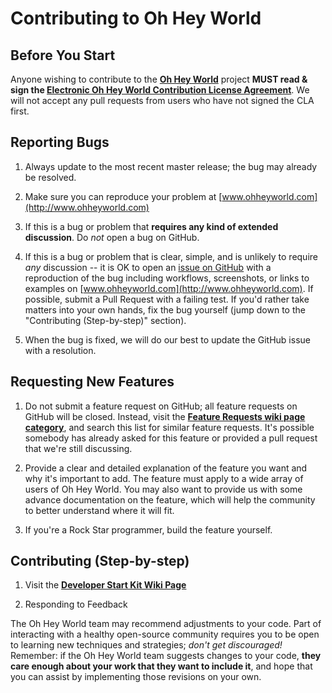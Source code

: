 # Contributing to Oh Hey World

## Before You Start

Anyone wishing to contribute to the **[Oh Hey World](https://github.com/oh-hey-world/ohheyworld-platform/)** project **MUST read & sign the [Electronic Oh Hey World Contribution License Agreement](http://www.ohheyworld.com/cla)**. We will not accept any pull requests from users who have not signed the CLA first.

## Reporting Bugs

1. Always update to the most recent master release; the bug may already be resolved.

2. Make sure you can reproduce your problem at [www.ohheyworld.com](http://www.ohheyworld.com)

4. If this is a bug or problem that **requires any kind of extended discussion**. Do *not* open a bug on GitHub.

5. If this is a bug or problem that is clear, simple, and is unlikely to require *any* discussion -- it is OK to open an [issue on GitHub](https://github.com/oh-hey-world/ohheyworld-platform/issues) with a reproduction of the bug including workflows, screenshots, or links to examples on [www.ohheyworld.com](http://www.ohheyworld.com). If possible, submit a Pull Request with a failing test. If you'd rather take matters into your own hands, fix the bug yourself (jump down to the "Contributing (Step-by-step)" section).

6. When the bug is fixed, we will do our best to update the GitHub issue with a resolution.

## Requesting New Features

1. Do not submit a feature request on GitHub; all feature requests on GitHub will be closed. Instead, visit the **[Feature Requests wiki page category](https://github.com/oh-hey-world/ohheyworld-platform/wiki/Feature-Requests)**, and search this list for similar feature requests. It's possible somebody has already asked for this feature or provided a pull request that we're still discussing.

2. Provide a clear and detailed explanation of the feature you want and why it's important to add. The feature must apply to a wide array of users of Oh Hey World. You may also want to provide us with some advance documentation on the feature, which will help the community to better understand where it will fit.

3. If you're a Rock Star programmer, build the feature yourself.

## Contributing (Step-by-step)

1. Visit the **[Developer Start Kit Wiki Page](https://github.com/oh-hey-world/ohheyworld-platform/wiki/Developer-Starter-Kit)**

2. Responding to Feedback

  The Oh Hey World team may recommend adjustments to your code. Part of interacting with a healthy open-source community requires you to be open to learning new techniques and strategies; *don't get discouraged!* Remember: if the Oh Hey World team suggests changes to your code, **they care enough about your work that they want to include it**, and hope that you can assist by implementing those revisions on your own.
